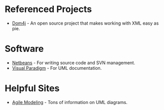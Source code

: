 # Referenced Projects #
  * [Dom4j](http://www.dom4j.org/) - An open source project that makes working with XML easy as pie.

# Software #
  * [Netbeans](http://netbeans.org/) - For writing source code and SVN management.
  * [Visual Paradigm](http://visual-paradigm.com) - For UML documentation.

# Helpful Sites #
  * [Agile Modeling](http://www.agilemodeling.com) - Tons of information on UML diagrams.